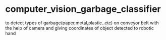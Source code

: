 # computer_vision_garbage_classifier
to detect types of garbage(paper,metal,plastic..etc) on conveyor belt with the help of camera and giving coordinates of object detected to robotic hand
